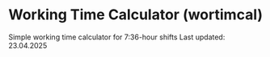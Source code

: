 # Working Time Calculator (wortimcal)
Simple working time calculator for 7:36-hour shifts
Last updated: 23.04.2025
